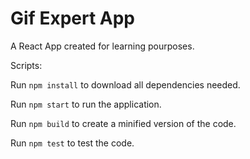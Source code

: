 # Gif Expert App

A React App created for learning pourposes.

Scripts:

Run `npm install` to download all dependencies needed.

Run `npm start` to run the application.

Run `npm build` to create a minified version of the code.

Run `npm test` to test the code.
